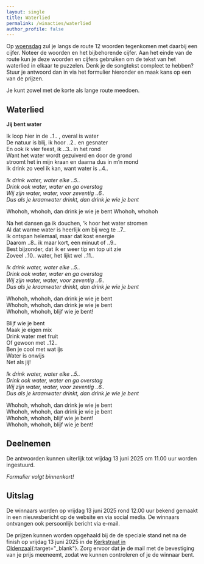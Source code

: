 ```yaml
---
layout: single
title: Waterlied
permalink: /winacties/waterlied
author_profile: false
---
```


Op [woensdag](/routes/woensdag) zul je langs de route 12 woorden tegenkomen met daarbij een cijfer. Noteer de woorden en het bijbehorende cijfer. Aan het einde van de route kun je deze woorden en cijfers gebruiken om de tekst van het waterlied in elkaar te puzzelen. Denk je de songtekst compleet te hebben? Stuur je antwoord dan in via het formulier hieronder en maak kans op een van de prijzen.  

Je kunt zowel met de korte als lange route meedoen.  

## Waterlied

**Jij bent water**  

Ik loop hier in de ..1.. , overal is water  
De natuur is blij, ik hoor ..2.. en gesnater  
En ook ik vier feest, ik ..3.. in het rond  
Want het water wordt gezuiverd en door de grond  
stroomt het in mijn kraan en daarna dus in m’n mond  
 Ik drink zo veel ik kan, want water is ..4..  

_Ik drink water, water elke ..5.._  
_Drink ook water, water en ga overstag_  
_Wij zijn water, water, voor zeventig ..6.._  
_Dus als je kraanwater drinkt, dan drink je wie je bent_  

Whohoh, whohoh, dan drink je wie je bent Whohoh, whohoh  

Na het dansen ga ik douchen, ‘k hoor het water stromen  
Al dat warme water is heerlijk om bij weg te ..7..  
Ik ontspan helemaal, maar dat kost energie  
Daarom ..8.. ik maar kort, een minuut of ..9..  
Best bijzonder, dat ik er weer tip en top uit zie  
 Zoveel ..10.. water, het lijkt wel ..11..  

_Ik drink water, water elke ..5.._  
_Drink ook water, water en ga overstag_  
_Wij zijn water, water, voor zeventig ..6.._  
_Dus als je kraanwater drinkt, dan drink je wie je bent_  

Whohoh, whohoh, dan drink je wie je bent  
Whohoh, whohoh, dan drink je wie je bent  
Whohoh, whohoh, blijf wie je bent!  

Blijf wie je bent  
Maak je eigen mix  
Drink water met fruit  
Of gewoon met ..12..  
Ben je cool met wat ijs  
Water is onwijs  
Net als jij!  

_Ik drink water, water elke ..5.._  
_Drink ook water, water en ga overstag_  
_Wij zijn water, water, voor zeventig ..6.._  
_Dus als je kraanwater drinkt, dan drink je wie je bent_  

Whohoh, whohoh, dan drink je wie je bent  
Whohoh, whohoh, dan drink je wie je bent  
Whohoh, whohoh, blijf wie je bent!  
Whohoh, whohoh, blijf wie je bent!  

## Deelnemen

De antwoorden kunnen uiterlijk tot vrijdag 13 juni 2025 om 11.00 uur worden ingestuurd.  

_Formulier volgt binnenkort!_

## Uitslag

De winnaars worden op vrijdag 13 juni 2025 rond 12.00 uur bekend gemaakt in een nieuwsbericht op de website en via social media. De winnaars ontvangen ook persoonlijk bericht via e-mail.  

De prijzen kunnen worden opgehaald bij de de speciale stand net na de finish op vrijdag 13 juni 2025 in de [Kerkstraat in Oldenzaal](https://maps.app.goo.gl/mGp3rzqcLYbqJ1zPA){:target="_blank"}. Zorg ervoor dat je de mail met de bevestiging van je prijs meeneemt, zodat we kunnen controleren of je de winnaar bent.  